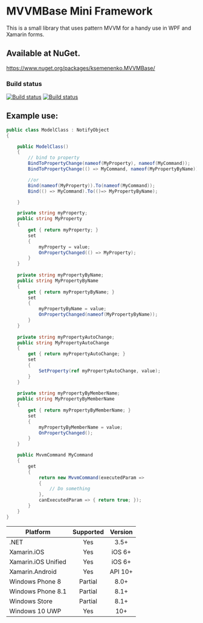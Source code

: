 # MVVMBase Mini Framework
This is a small library that uses pattern MVVM for a handy use in WPF and Xamarin forms. 
 
## Available at NuGet. 
https://www.nuget.org/packages/ksemenenko.MVVMBase/

### Build status
[![Build status](https://ci.appveyor.com/api/projects/status/5lckjbd45no96f4c?svg=true)](https://ci.appveyor.com/project/KSemenenko/mvvmbase)
[![Build status](https://ci.appveyor.com/api/projects/status/5lckjbd45no96f4c/branch/master?svg=true)](https://ci.appveyor.com/project/KSemenenko/mvvmbase/branch/master)


## Example use:
```cs
public class ModelClass : NotifyObject
{

    public ModelClass()
    {
        // bind to property
        BindToPropertyChange(nameof(MyProperty), nameof(MyCommand));
        BindToPropertyChange(() => MyCommand, nameof(MyPropertyByName));

        //or
        Bind(nameof(MyProperty)).To(nameof(MyCommand));
        Bind(() => MyCommand).To(()=> MyPropertyByName);

    }

    private string myProperty;
    public string MyProperty
    {
        get { return myProperty; }
        set
        {
            myProperty = value;
            OnPropertyChanged(() => MyProperty);
        }
    }
    
    private string myPropertyByName;
    public string MyPropertyByName
    {
        get { return myPropertyByName; }
        set
        {
            myPropertyByName = value;
            OnPropertyChanged(nameof(MyPropertyByName));
        }
    }
    
    private string myPropertyAutoChange;
    public string MyPropertyAutoChange
    {
        get { return myPropertyAutoChange; }
        set
        {
            SetProperty(ref myPropertyAutoChange, value);
        }
    }
    
    private string myPropertyByMemberName;
    public string MyPropertyByMemberName
    {
        get { return myPropertyByMemberName; }
        set
        {
            myPropertyByMemberName = value;
            OnPropertyChanged();
        }
    }

    public MvvmCommand MyCommand
    {
        get
        {
            return new MvvmCommand(executedParam =>
            {
                // Do something
            },
            canExecutedParam => { return true; });
        }
    }
}
```

|Platform|Supported|Version|
| ------------------- | :-----------: | :------------------: |
|.NET|Yes|3.5+|
|Xamarin.iOS|Yes|iOS 6+|
|Xamarin.iOS Unified|Yes|iOS 6+|
|Xamarin.Android|Yes|API 10+|
|Windows Phone 8|Partial|8.0+|
|Windows Phone 8.1|Partial|8.1+|
|Windows Store|Partial|8.1+|
|Windows 10 UWP|Yes|10+|
